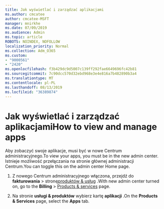 ```yaml
---
title: Jak wyświetlać i zarządzać aplikacjami
ms.author: cmcatee
author: cmcatee-MSFT
manager: mnirkhe
ms.date: 07/09/2019
ms.audience: Admin
ms.topic: article
ROBOTS: NOINDEX, NOFOLLOW
localization_priority: Normal
ms.collection: Adm_O365
ms.custom:
- "9000561"
- "2420"
ms.openlocfilehash: f3b429dc9d5007c139ff292fae6649696fc42b81
ms.sourcegitcommit: 7c90dcc570d32ebd968e3e4e816a7b482890b3a4
ms.translationtype: MT
ms.contentlocale: pl-PL
ms.lasthandoff: 08/13/2019
ms.locfileid: "36389874"
---
```

# <a name="how-to-view-and-manage-apps"></a><span data-ttu-id="627c2-102">Jak wyświetlać i zarządzać aplikacjami</span><span class="sxs-lookup"><span data-stu-id="627c2-102">How to view and manage apps</span></span>

<span data-ttu-id="627c2-103">Aby zobaczyć swoje aplikacje, musi być w nowe Centrum administracyjnego.</span><span class="sxs-lookup"><span data-stu-id="627c2-103">To view your apps, you must be in the new admin center.</span></span>  <span data-ttu-id="627c2-104">Istnieje możliwość przełączania na stronie głównej administracji Centrum.</span><span class="sxs-lookup"><span data-stu-id="627c2-104">You can toggle this on the admin center Home page.</span></span>  

1. <span data-ttu-id="627c2-105">Z nowego Centrum administracyjnego włączona, przejdź do **fakturowania** > stronę[produktów & usług](https://go.microsoft.com/fwlink/p/?linkid=842054) .</span><span class="sxs-lookup"><span data-stu-id="627c2-105">With new admin center turned on, go to the **Billing** > [Products & services](https://go.microsoft.com/fwlink/p/?linkid=842054) page.</span></span>

2. <span data-ttu-id="627c2-106">Na stronie **usługi & produktów** wybierz kartę **aplikacji** .</span><span class="sxs-lookup"><span data-stu-id="627c2-106">On the **Products & Services** page, select the **Apps** tab.</span></span>